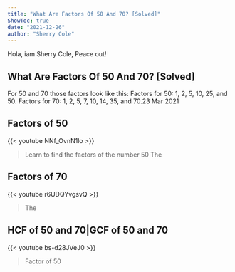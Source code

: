 ```yaml
---
title: "What Are Factors Of 50 And 70? [Solved]"
ShowToc: true 
date: "2021-12-26"
author: "Sherry Cole" 
---
```


Hola, iam Sherry Cole, Peace out!
## What Are Factors Of 50 And 70? [Solved]
For 50 and 70 those factors look like this: Factors for 50: 1, 2, 5, 10, 25, and 50. Factors for 70: 1, 2, 5, 7, 10, 14, 35, and 70.23 Mar 2021

## Factors of 50
{{< youtube NNf_OvnN1lo >}}
>Learn to find the factors of the number 50 The 

## Factors of 70
{{< youtube r6UDQYvgsvQ >}}
>The 

## HCF of 50 and 70|GCF of 50 and 70
{{< youtube bs-d28JVeJ0 >}}
>Factor of 50


